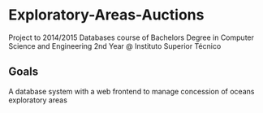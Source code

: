 # Exploratory-Areas-Auctions

Project to 2014/2015 Databases course of Bachelors Degree in Computer Science and Engineering 2nd Year @ Instituto Superior Técnico

## Goals

A database system with a web frontend to manage concession of oceans exploratory areas
